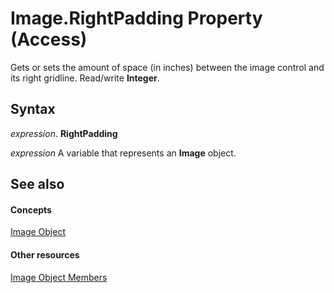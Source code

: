 
# Image.RightPadding Property (Access)

Gets or sets the amount of space (in inches) between the image control and its right gridline. Read/write  **Integer**.


## Syntax

 _expression_. **RightPadding**

 _expression_ A variable that represents an **Image** object.


## See also


#### Concepts


[Image Object](1bcc8552-94e2-b799-6903-392205cb4341.md)
#### Other resources


[Image Object Members](c2ad356b-bd6b-2b45-00b0-cd484ee06cc5.md)
